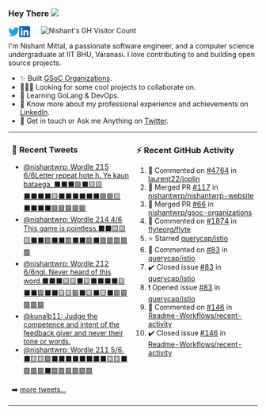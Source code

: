 ### Hey There <img src="https://media.giphy.com/media/hvRJCLFzcasrR4ia7z/giphy.gif" width="25px">
<a href="https://urls.nishantwrp.com/twitter-github" target="_blank">
  <img align="left" alt="Nishant's Twitter" width="22px" src="./assets/twitter.svg" />
</a>
<a href="https://urls.nishantwrp.com/linkedin-github" target="_blank">
  <img align="left" alt="Nishant's LinkedIn" width="22px" src="./assets/linkedin.svg" />
</a>
<a href="https://urls.nishantwrp.com/site-github" target="_blank">
  <img align="left" alt="Nishant's Site" width="22px" src="./assets/globe.svg" />
</a>
<img src="https://komarev.com/ghpvc/?username=nishantwrp" alt="Nishant's GH Visitor Count" />

I'm Nishant Mittal, a passionate software engineer, and a computer science undergraduate at IIT BHU, Varanasi. I love contributing to and building open source projects.

- ✨ Built [GSoC Organizations](https://www.gsocorganizations.dev/).
- 👨🏽‍💻 Looking for some cool projects to collaborate on.
- 🌱 Learning GoLang & DevOps.
- 🚀 Know more about my professional experience and achievements on [LinkedIn](https://urls.nishantwrp.com/linkedin-github).
- 💬 Get in touch or Ask me Anything on [Twitter](https://urls.nishantwrp.com/twitter-github).

<table><tr>
<td valign="top" width="50%">

### 📱 Recent Tweets
<!-- TWITTER:START -->
- [@nishantwrp: Wordle 215 6/6Letter repeat hote h. Ye kaun bataega. ⬛⬛⬛🟩⬛🟨🟨⬛⬛⬛⬛🟨⬛⬛⬛⬛⬛⬛🟩🟩🟨⬛⬛⬛⬛🟩🟩🟩🟩🟩](https://rss.app/articles/cb4e791f6f6d729c074351566bd3a7c508111d6e1136a1e9c3ec930d979628d4f61eb1492ac7df6cfba16274df130a9668d06fe0c7167b1083)
- [@nishantwrp: Wordle 214 4/6 This game is pointless.⬛⬛🟨🟨🟨⬛⬛🟩⬛⬛🟩⬛⬛🟩⬛🟩🟩🟩🟩🟩](https://rss.app/articles/cb4e791f6f6d729c074351566bd3a7c508111d6e1136a1e9c3ec930d979628d4f61eb1492ac7df6cfba16f7fd91c0b9366d76be0cb127b158d)
- [@nishantwrp: Wordle 212 6/6ngl. Never heard of this word.⬛⬛⬛🟨🟨⬛🟨⬛⬛⬛⬛🟨⬛⬛🟩⬛⬛🟨🟨🟩⬛🟨⬛🟨⬛🟩🟩🟩🟩🟩](https://rss.app/articles/cb4e791f6f6d729c074351566bd3a7c508111d6e1136a1e9c3ec930d979628d4f61eb1492ac7df6cfba0627ddf14089164d061e0c511731c83)
- [@kunalb11: Judge the competence and intent of the feedback giver and never their tone or words.](https://rss.app/articles/cb4e791f6f6d729c074351566bd3a7c508111d6e142abce0cee0d64bca9573c6f60ab61368dcd66af5a66975da1d0d9064d260e6c1117c)
- [@nishantwrp: Wordle 211 5/6. ⬛🟨🟨🟩⬛⬛⬛⬛⬛⬛⬛⬛🟨🟨⬛🟩🟩🟩⬛🟩🟩🟩🟩🟩🟩](https://rss.app/articles/cb4e791f6f6d729c074351566bd3a7c508111d6e1136a1e9c3ec930d979628d4f61eb1492ac7df6cfba06e7bde120c9360dc6fe5c01a7f1c8b)
<!-- TWITTER:END -->
➡️ [more tweets...](https://twitter.com/nishantwrp)

</td>
<td valign="top" width="50%">

### ⚡ Recent GitHub Activity
<!--RECENT_ACTIVITY:start-->
1. 💬 Commented on [#4764](https://github.com/laurent22/joplin/issues/4764#issuecomment-1018643981) in [laurent22/joplin](https://github.com/laurent22/joplin)
2. 🎉 Merged PR [#117](https://github.com/nishantwrp/nishantwrp-website/pull/117) in [nishantwrp/nishantwrp-website](https://github.com/nishantwrp/nishantwrp-website)
3. 🎉 Merged PR [#66](https://github.com/nishantwrp/gsoc-organizations/pull/66) in [nishantwrp/gsoc-organizations](https://github.com/nishantwrp/gsoc-organizations)
4. 💬 Commented on [#1874](https://github.com/flyteorg/flyte/issues/1874#issuecomment-1008259267) in [flyteorg/flyte](https://github.com/flyteorg/flyte)
5. ⭐ Starred [querycap/istio](https://github.com/querycap/istio)
6. 💬 Commented on [#83](https://github.com/querycap/istio/issues/83#issuecomment-1008155316) in [querycap/istio](https://github.com/querycap/istio)
7. ✔️ Closed issue [#83](https://github.com/querycap/istio/issues/83) in [querycap/istio](https://github.com/querycap/istio)
8. ❗️ Opened issue [#83](https://github.com/querycap/istio/issues/83) in [querycap/istio](https://github.com/querycap/istio)
9. 💬 Commented on [#146](https://github.com/Readme-Workflows/recent-activity/issues/146#issuecomment-1008008884) in [Readme-Workflows/recent-activity](https://github.com/Readme-Workflows/recent-activity)
10. ✔️ Closed issue [#146](https://github.com/Readme-Workflows/recent-activity/issues/146) in [Readme-Workflows/recent-activity](https://github.com/Readme-Workflows/recent-activity)
<!--RECENT_ACTIVITY:end-->

</td>
</tr></table>
